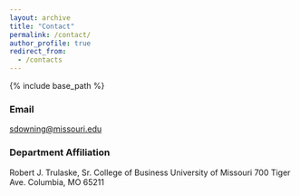 ```yaml
---
layout: archive
title: "Contact"
permalink: /contact/
author_profile: true
redirect_from:
  - /contacts
---
```


{% include base_path %}

### Email
[sdowning@missouri.edu](mailto:sdowning@missouri.edu "Email: sdowning@missouri.edu")


### Department Affiliation
Robert J. Trulaske, Sr. College of Business 
University of Missouri 
700 Tiger Ave.
Columbia, MO 65211 
